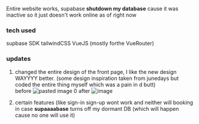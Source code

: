 Entire website works, supabase **shutdown my database** cause it was inactive so it just doesn't work online as of right now <br>
### tech used 
supbase SDK
tailwindCSS
VueJS (mostly forthe VueRouter)

### updates
1) changed the entire design of the front page, I like the new design WAYYYY better. (some design inspiration taken from junedays but coded the entire thing myself which was a pain in d butt) <br>
before
![pasted image 0](https://github.com/HrijulChauhan/UselessHotel/assets/59968320/2a52cc97-db4b-4590-97e3-3f58fc66119e)
after
![image](https://github.com/HrijulChauhan/UselessHotel/assets/59968320/45f99b15-be39-4f6f-b23d-1238cb145d2c)

2) certain features (like sign-in sign-up wont work and neither will booking in case **supaaaabase** turns off my dormant DB (which will happen cause no one will use it)
